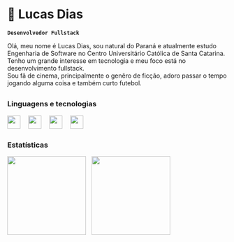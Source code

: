 # 🍃 Lucas Dias

**`Desenvolvedor Fullstack`**

Olá, meu nome é Lucas Dias, sou natural do Paraná e atualmente estudo Engenharia de Software no Centro Universitário Católica de Santa Catarina.
Tenho um grande interesse em tecnologia e meu foco está no desenvolvimento fullstack.
<br/>
Sou fã de cinema, principalmente o genêro de ficção, adoro passar o tempo jogando alguma coisa e também curto futebol.


##

### Linguagens e tecnologias

<img 
align="left"
width="30px"
style="padding-right: 15px"
src="https://cdn.jsdelivr.net/gh/devicons/devicon@latest/icons/cplusplus/cplusplus-original.svg"
/>
<img 
align="left"
width="30px"
style="padding-right: 15px"
src="https://cdn.jsdelivr.net/gh/devicons/devicon@latest/icons/html5/html5-original.svg"
/>
<img 
align="left"
width="30px"
style="padding-right: 15px"
src="https://cdn.jsdelivr.net/gh/devicons/devicon@latest/icons/css3/css3-original.svg"
/>
<img 
align="left"
width="30px"
style="padding-right: 15px"
src="https://cdn.jsdelivr.net/gh/devicons/devicon@latest/icons/javascript/javascript-original.svg"
/>

<br/>
<br/>

### Estatísticas

<img 
align="left"
height="180px"
style="padding-right: 10px"
src="https://github-readme-stats.vercel.app/api?username=lucxsdias&show_icons=true&theme=dark&locale=pt-br"
/>

<img 
align="left"
height="180px"
src="https://github-readme-stats.vercel.app/api/top-langs/?username=lucxsdias&theme=dark&locale=pt-br"
/>
